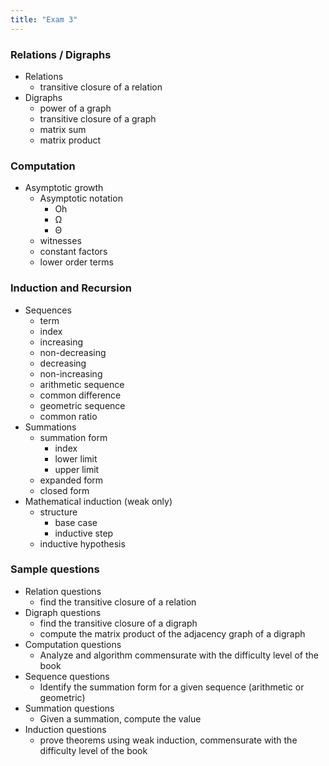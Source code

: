 ```yaml
---
title: "Exam 3"
---
```


### Relations / Digraphs
* Relations
  * transitive closure of a relation
* Digraphs
  * power of a graph
  * transitive closure of a graph
  * matrix sum
  * matrix product

### Computation
* Asymptotic growth
  * Asymptotic notation
    * Oh
    * Ω
    * Θ
  * witnesses
  * constant factors
  * lower order terms

### Induction and Recursion
* Sequences
  * term
  * index
  * increasing
  * non-decreasing
  * decreasing
  * non-increasing
  * arithmetic sequence
  * common difference
  * geometric sequence
  * common ratio
* Summations
  * summation form
    * index
    * lower limit
    * upper limit
  * expanded form
  * closed form
* Mathematical induction (weak only)
  * structure
    * base case
    * inductive step
  * inductive hypothesis

### Sample questions
* Relation questions
  * find the transitive closure of a relation
* Digraph questions
  * find the transitive closure of a digraph
  * compute the matrix product of the adjacency graph of a digraph
* Computation questions
  * Analyze and algorithm commensurate with the difficulty level of the book
* Sequence questions
  * Identify the summation form for a given sequence (arithmetic or geometric)
* Summation questions
  * Given a summation, compute the value
* Induction questions
  * prove theorems using weak induction, commensurate with the difficulty level
    of the book
